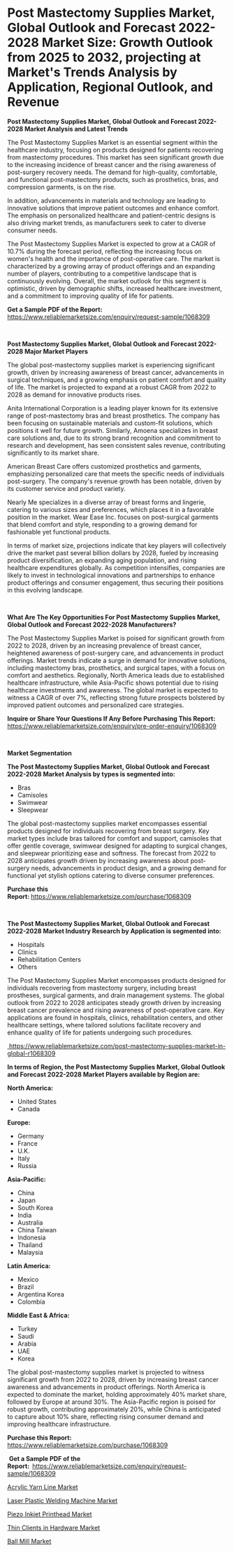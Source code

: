 <p><h1>Post Mastectomy Supplies Market, Global Outlook and Forecast 2022-2028 Market Size: Growth Outlook from 2025 to 2032, projecting at Market's Trends Analysis by Application, Regional Outlook, and Revenue</h1></p><p><strong>Post Mastectomy Supplies Market, Global Outlook and Forecast 2022-2028 Market Analysis and Latest Trends</strong></p>
<p><p>The Post Mastectomy Supplies Market is an essential segment within the healthcare industry, focusing on products designed for patients recovering from mastectomy procedures. This market has seen significant growth due to the increasing incidence of breast cancer and the rising awareness of post-surgery recovery needs. The demand for high-quality, comfortable, and functional post-mastectomy products, such as prosthetics, bras, and compression garments, is on the rise. </p><p>In addition, advancements in materials and technology are leading to innovative solutions that improve patient outcomes and enhance comfort. The emphasis on personalized healthcare and patient-centric designs is also driving market trends, as manufacturers seek to cater to diverse consumer needs. </p><p>The Post Mastectomy Supplies Market is expected to grow at a CAGR of 10.7% during the forecast period, reflecting the increasing focus on women's health and the importance of post-operative care. The market is characterized by a growing array of product offerings and an expanding number of players, contributing to a competitive landscape that is continuously evolving. Overall, the market outlook for this segment is optimistic, driven by demographic shifts, increased healthcare investment, and a commitment to improving quality of life for patients.</p></p>
<p><strong>Get a Sample PDF of the Report:&nbsp;</strong> <a href="https://www.reliablemarketsize.com/enquiry/request-sample/1068309?utm_campaign=2640&utm_medium=2&utm_source=Github&utm_content=ia&utm_term=21032025&utm_id=post-mastectomy-supplies-market-global-outlook-and-forecast-2022-2028">https://www.reliablemarketsize.com/enquiry/request-sample/1068309</a></p>
<p>&nbsp;</p>
<p><strong>Post Mastectomy Supplies Market, Global Outlook and Forecast 2022-2028 Major Market Players</strong></p>
<p><p>The global post-mastectomy supplies market is experiencing significant growth, driven by increasing awareness of breast cancer, advancements in surgical techniques, and a growing emphasis on patient comfort and quality of life. The market is projected to expand at a robust CAGR from 2022 to 2028 as demand for innovative products rises.</p><p>Anita International Corporation is a leading player known for its extensive range of post-mastectomy bras and breast prosthetics. The company has been focusing on sustainable materials and custom-fit solutions, which positions it well for future growth. Similarly, Amoena specializes in breast care solutions and, due to its strong brand recognition and commitment to research and development, has seen consistent sales revenue, contributing significantly to its market share.</p><p>American Breast Care offers customized prosthetics and garments, emphasizing personalized care that meets the specific needs of individuals post-surgery. The company's revenue growth has been notable, driven by its customer service and product variety.</p><p>Nearly Me specializes in a diverse array of breast forms and lingerie, catering to various sizes and preferences, which places it in a favorable position in the market. Wear Ease Inc. focuses on post-surgical garments that blend comfort and style, responding to a growing demand for fashionable yet functional products.</p><p>In terms of market size, projections indicate that key players will collectively drive the market past several billion dollars by 2028, fueled by increasing product diversification, an expanding aging population, and rising healthcare expenditures globally. As competition intensifies, companies are likely to invest in technological innovations and partnerships to enhance product offerings and consumer engagement, thus securing their positions in this evolving landscape.</p></p>
<p>&nbsp;</p>
<p><strong>What Are The Key Opportunities For Post Mastectomy Supplies Market, Global Outlook and Forecast 2022-2028 Manufacturers?</strong></p>
<p><p>The Post Mastectomy Supplies Market is poised for significant growth from 2022 to 2028, driven by an increasing prevalence of breast cancer, heightened awareness of post-surgery care, and advancements in product offerings. Market trends indicate a surge in demand for innovative solutions, including mastectomy bras, prosthetics, and surgical tapes, with a focus on comfort and aesthetics. Regionally, North America leads due to established healthcare infrastructure, while Asia-Pacific shows potential due to rising healthcare investments and awareness. The global market is expected to witness a CAGR of over 7%, reflecting strong future prospects bolstered by improved patient outcomes and personalized care strategies.</p></p>
<p><strong>Inquire or Share Your Questions If Any Before Purchasing This Report:</strong> <a href="https://www.reliablemarketsize.com/enquiry/pre-order-enquiry/1068309?utm_campaign=2640&utm_medium=2&utm_source=Github&utm_content=ia&utm_term=21032025&utm_id=post-mastectomy-supplies-market-global-outlook-and-forecast-2022-2028">https://www.reliablemarketsize.com/enquiry/pre-order-enquiry/1068309</a></p>
<p>&nbsp;</p>
<p><strong>Market Segmentation</strong></p>
<p><strong>The Post Mastectomy Supplies Market, Global Outlook and Forecast 2022-2028 Market Analysis by types is segmented into:</strong></p>
<p><ul><li>Bras</li><li>Camisoles</li><li>Swimwear</li><li>Sleepwear</li></ul></p>
<p><p>The global post-mastectomy supplies market encompasses essential products designed for individuals recovering from breast surgery. Key market types include bras tailored for comfort and support, camisoles that offer gentle coverage, swimwear designed for adapting to surgical changes, and sleepwear prioritizing ease and softness. The forecast from 2022 to 2028 anticipates growth driven by increasing awareness about post-surgery needs, advancements in product design, and a growing demand for functional yet stylish options catering to diverse consumer preferences.</p></p>
<p><strong>Purchase this Report:&nbsp;</strong><a href="https://www.reliablemarketsize.com/purchase/1068309?utm_campaign=2640&utm_medium=2&utm_source=Github&utm_content=ia&utm_term=21032025&utm_id=post-mastectomy-supplies-market-global-outlook-and-forecast-2022-2028">https://www.reliablemarketsize.com/purchase/1068309</a></p>
<p>&nbsp;</p>
<p><strong>The Post Mastectomy Supplies Market, Global Outlook and Forecast 2022-2028 Market Industry Research by Application is segmented into:</strong></p>
<p><ul><li>Hospitals</li><li>Clinics</li><li>Rehabilitation Centers</li><li>Others</li></ul></p>
<p><p>The Post Mastectomy Supplies Market encompasses products designed for individuals recovering from mastectomy surgery, including breast prostheses, surgical garments, and drain management systems. The global outlook from 2022 to 2028 anticipates steady growth driven by increasing breast cancer prevalence and rising awareness of post-operative care. Key applications are found in hospitals, clinics, rehabilitation centers, and other healthcare settings, where tailored solutions facilitate recovery and enhance quality of life for patients undergoing such procedures.</p></p>
<p><a href="https://www.reliablemarketsize.com/post-mastectomy-supplies-market-in-global-r1068309?utm_campaign=2640&utm_medium=2&utm_source=Github&utm_content=ia&utm_term=21032025&utm_id=post-mastectomy-supplies-market-global-outlook-and-forecast-2022-2028">&nbsp;https://www.reliablemarketsize.com/post-mastectomy-supplies-market-in-global-r1068309</a></p>
<p><strong>In terms of Region, the Post Mastectomy Supplies Market, Global Outlook and Forecast 2022-2028 Market Players available by Region are:</strong></p>
<p>
    <p> <strong> North America: </strong>
        <ul>
            <li>United States</li>
            <li>Canada</li>
        </ul>
        </p> 
    <p> <strong> Europe: </strong>
        <ul>
            <li>Germany</li>
            <li>France</li>
            <li>U.K.</li>
            <li>Italy</li>
            <li>Russia</li>
        </ul>
        </p> 
    <p> <strong> Asia-Pacific: </strong>
        <ul>
            <li>China</li>
            <li>Japan</li>
            <li>South Korea</li>
            <li>India</li>
            <li>Australia</li>
            <li>China Taiwan</li>
            <li>Indonesia</li>
            <li>Thailand</li>
            <li>Malaysia</li>
        </ul>
        </p> 
    <p> <strong> Latin America: </strong>
        <ul>
            <li>Mexico</li>
            <li>Brazil</li>
            <li>Argentina Korea</li>
            <li>Colombia</li>
        </ul>
        </p> 
    <p> <strong> Middle East & Africa: </strong>
        <ul>
            <li>Turkey</li>
            <li>Saudi</li>
            <li>Arabia</li>
            <li>UAE</li>
            <li>Korea</li>
        </ul>
    </p>
    </p>
<p><p>The global post-mastectomy supplies market is projected to witness significant growth from 2022 to 2028, driven by increasing breast cancer awareness and advancements in product offerings. North America is expected to dominate the market, holding approximately 40% market share, followed by Europe at around 30%. The Asia-Pacific region is poised for robust growth, contributing approximately 20%, while China is anticipated to capture about 10% share, reflecting rising consumer demand and improving healthcare infrastructure.</p></p>
<p><strong>Purchase this Report: </strong><a href="https://www.reliablemarketsize.com/purchase/1068309?utm_campaign=2640&utm_medium=2&utm_source=Github&utm_content=ia&utm_term=21032025&utm_id=post-mastectomy-supplies-market-global-outlook-and-forecast-2022-2028">https://www.reliablemarketsize.com/purchase/1068309</a></p>
<p>&nbsp;<strong>Get a Sample PDF of the Report:&nbsp;&nbsp;</strong><a href="https://www.reliablemarketsize.com/enquiry/request-sample/1068309?utm_campaign=2640&utm_medium=2&utm_source=Github&utm_content=ia&utm_term=21032025&utm_id=post-mastectomy-supplies-market-global-outlook-and-forecast-2022-2028">https://www.reliablemarketsize.com/enquiry/request-sample/1068309</a></p>
<p><strong></strong></p>
<p><p><a href="https://github.com/bauzolesco/Market-Research-Report-List-1/blob/main/acrylic-yarn-line-market.md?utm_campaign=2640&utm_medium=2&utm_source=Github&utm_content=ia&utm_term=21032025&utm_id=post-mastectomy-supplies-market-global-outlook-and-forecast-2022-2028">Acrylic Yarn Line Market</a></p><p><a href="https://www.linkedin.com/pulse/laser-plastic-welding-machine-market-overview-size-valuation-32a2f?utm_campaign=2640&utm_medium=2&utm_source=Github&utm_content=ia&utm_term=21032025&utm_id=post-mastectomy-supplies-market-global-outlook-and-forecast-2022-2028">Laser Plastic Welding Machine Market</a></p><p><a href="https://www.linkedin.com/pulse/projected-revenue-growth-piezo-inkjet-printhead-market-8xz8e?utm_campaign=2640&utm_medium=2&utm_source=Github&utm_content=ia&utm_term=21032025&utm_id=post-mastectomy-supplies-market-global-outlook-and-forecast-2022-2028">Piezo Inkjet Printhead Market</a></p><p><a href="https://github.com/kuziaaring40/Market-Research-Report-List-1/blob/main/thin-clients-in-hardware-market.md?utm_campaign=2640&utm_medium=2&utm_source=Github&utm_content=ia&utm_term=21032025&utm_id=post-mastectomy-supplies-market-global-outlook-and-forecast-2022-2028">Thin Clients in Hardware Market</a></p><p><a href="https://www.linkedin.com/pulse/ball-mill-market-analysis-industry-share-trends-revenue-1tdvf?utm_campaign=2640&utm_medium=2&utm_source=Github&utm_content=ia&utm_term=21032025&utm_id=post-mastectomy-supplies-market-global-outlook-and-forecast-2022-2028">Ball Mill Market</a></p></p>